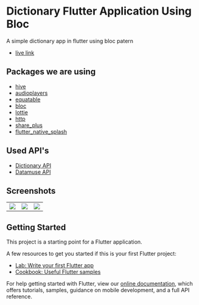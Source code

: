 # Dictionary Flutter Application Using Bloc

A simple dictionary app in flutter using bloc patern

- [live link](https://shyamexe.github.io/Dictionary_app_flutter_using_bloc/#/)



## Packages we are using

- [hive](https://pub.dev/packages/hive)
- [audioplayers](https://pub.dev/packages/audioplayers)
- [equatable](https://pub.dev/packages/equatable)
- [bloc](https://pub.dev/packages/bloc)
- [lottie](https://pub.dev/packages/lottie)
- [http](https://pub.dev/packages/http)
- [share_plus](https://pub.dev/packages/share_plus)
- [flutter_native_splash](https://pub.dev/packages/flutter_native_splash)

## Used API's

- [Dictionary API](https://dictionaryapi.dev/)
- [Datamuse API](https://www.datamuse.com/api/)

## Screenshots

<table>
  <td>
   <img src="https://user-images.githubusercontent.com/93277108/155730025-5931a457-b82c-40cf-a3fd-65b21f706013.gif">
  </td>
  <td>
   <img src="https://user-images.githubusercontent.com/93277108/155725698-c4ab9ca9-e90b-4867-8077-74dab1f95cef.gif">
  </td>
  <td>
   <img src="https://user-images.githubusercontent.com/93277108/155725225-b46c69d5-3e6b-41a2-8eb7-21b5ad4063a0.gif">
  </td>
  
  
</table>

## Getting Started

This project is a starting point for a Flutter application.

A few resources to get you started if this is your first Flutter project:

- [Lab: Write your first Flutter app](https://flutter.dev/docs/get-started/codelab)
- [Cookbook: Useful Flutter samples](https://flutter.dev/docs/cookbook)

For help getting started with Flutter, view our
[online documentation](https://flutter.dev/docs), which offers tutorials,
samples, guidance on mobile development, and a full API reference.

